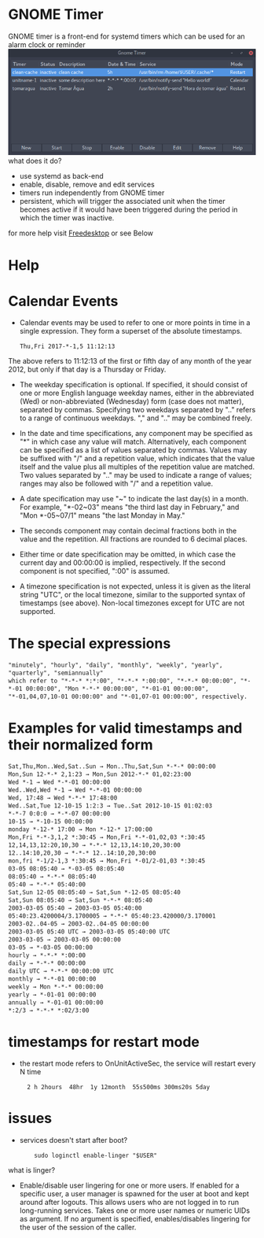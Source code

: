 # GNOME Timer

GNOME timer is a front-end for systemd timers which can be used for an alarm clock or reminder
![N|Solid](https://raw.githubusercontent.com/killown/gnome-timer/master/Images/gnome-timer.png)
what does it do?
  - use systemd as back-end
  - enable, disable, remove and edit services
  - timers run independently from GNOME timer
  - persistent, which will trigger the associated unit when the timer becomes active if it would have been triggered during the period in which the timer was inactive.

for more help visit [Freedesktop](https://www.freedesktop.org/software/systemd/man/systemd.time.html) or see Below


# Help
# Calendar Events

- Calendar events may be used to refer to one or more points in time in a single expression. They form a superset of the absolute timestamps.

      Thu,Fri 2017-*-1,5 11:12:13
The above refers to 11:12:13 of the first or fifth day of any month of the year 2012, but only if that day is a Thursday or Friday.

- The weekday specification is optional. If specified, it should consist of one or more English language weekday names, either in the abbreviated (Wed) or non-abbreviated (Wednesday) form (case does not matter), separated by commas. Specifying two weekdays separated by ".." refers to a range of continuous weekdays. "," and ".." may be combined freely.

- In the date and time specifications, any component may be specified as "*" in which case any value will match. Alternatively, each component can be specified as a list of values separated by commas. Values may be suffixed with "/" and a repetition value, which indicates that the value itself and the value plus all multiples of the repetition value are matched. Two values separated by ".." may be used to indicate a range of values; ranges may also be followed with "/" and a repetition value.

- A date specification may use "~" to indicate the last day(s) in a month. For example, "*-02~03" means "the third last day in February," and "Mon *-05~07/1" means "the last Monday in May."

- The seconds component may contain decimal fractions both in the value and the repetition. All fractions are rounded to 6 decimal places.

- Either time or date specification may be omitted, in which case the current day and 00:00:00 is implied, respectively. If the second component is not specified, ":00" is assumed.

- A timezone specification is not expected, unless it is given as the literal string "UTC", or the local timezone, similar to the supported syntax of timestamps (see above). Non-local timezones except for UTC are not supported.

# The special expressions
    "minutely", "hourly", "daily", "monthly", "weekly", "yearly", "quarterly", "semiannually"
    which refer to "*-*-* *:*:00", "*-*-* *:00:00", "*-*-* 00:00:00", "*-*-01 00:00:00", "Mon *-*-* 00:00:00", "*-01-01 00:00:00", "*-01,04,07,10-01 00:00:00" and "*-01,07-01 00:00:00", respectively.

 # Examples for valid timestamps and their normalized form

    Sat,Thu,Mon..Wed,Sat..Sun → Mon..Thu,Sat,Sun *-*-* 00:00:00
    Mon,Sun 12-*-* 2,1:23 → Mon,Sun 2012-*-* 01,02:23:00
    Wed *-1 → Wed *-*-01 00:00:00
    Wed..Wed,Wed *-1 → Wed *-*-01 00:00:00
    Wed, 17:48 → Wed *-*-* 17:48:00
    Wed..Sat,Tue 12-10-15 1:2:3 → Tue..Sat 2012-10-15 01:02:03
    *-*-7 0:0:0 → *-*-07 00:00:00
    10-15 → *-10-15 00:00:00
    monday *-12-* 17:00 → Mon *-12-* 17:00:00
    Mon,Fri *-*-3,1,2 *:30:45 → Mon,Fri *-*-01,02,03 *:30:45
    12,14,13,12:20,10,30 → *-*-* 12,13,14:10,20,30:00
    12..14:10,20,30 → *-*-* 12..14:10,20,30:00
    mon,fri *-1/2-1,3 *:30:45 → Mon,Fri *-01/2-01,03 *:30:45
    03-05 08:05:40 → *-03-05 08:05:40
    08:05:40 → *-*-* 08:05:40
    05:40 → *-*-* 05:40:00
    Sat,Sun 12-05 08:05:40 → Sat,Sun *-12-05 08:05:40
    Sat,Sun 08:05:40 → Sat,Sun *-*-* 08:05:40
    2003-03-05 05:40 → 2003-03-05 05:40:00
    05:40:23.4200004/3.1700005 → *-*-* 05:40:23.420000/3.170001
    2003-02..04-05 → 2003-02..04-05 00:00:00
    2003-03-05 05:40 UTC → 2003-03-05 05:40:00 UTC
    2003-03-05 → 2003-03-05 00:00:00
    03-05 → *-03-05 00:00:00
    hourly → *-*-* *:00:00
    daily → *-*-* 00:00:00
    daily UTC → *-*-* 00:00:00 UTC
    monthly → *-*-01 00:00:00
    weekly → Mon *-*-* 00:00:00
    yearly → *-01-01 00:00:00
    annually → *-01-01 00:00:00
    *:2/3 → *-*-* *:02/3:00

# timestamps for restart mode
- the restart mode refers to OnUnitActiveSec, the service will restart every N time

        2 h 2hours  48hr  1y 12month  55s500ms 300ms20s 5day

# issues
- services doesn't start after boot?

          sudo loginctl enable-linger "$USER"
what is linger?
- Enable/disable user lingering for one or more users. If enabled for a specific user, a user manager is spawned for the user at boot and kept around after logouts. This allows users who are not logged in to run long-running services. Takes one or more user names or numeric UIDs as argument. If no argument is specified, enables/disables lingering for the user of the session of the caller.
